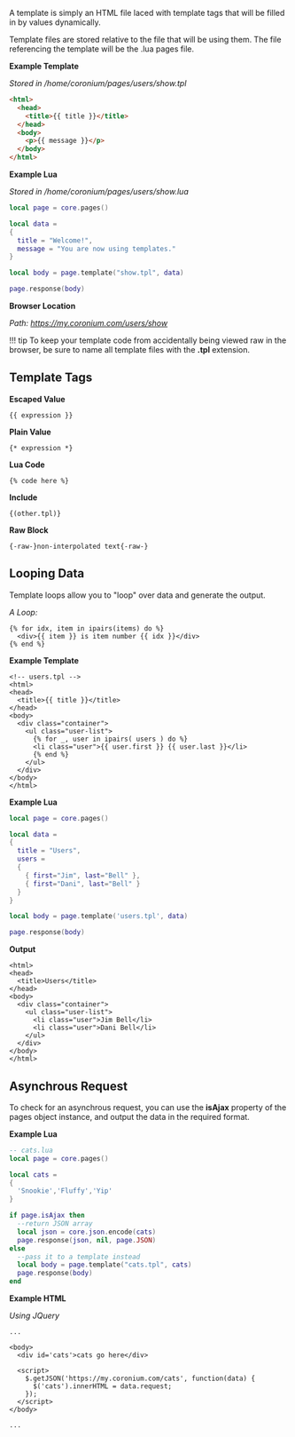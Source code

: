 A template is simply an HTML file laced with template tags that will be filled in by values dynamically. 

Template files are stored relative to the file that will be using them. The file referencing the template will be the .lua pages file.

__Example Template__

_Stored in /home/coronium/pages/users/show.tpl_

```html
<html>
  <head>
    <title>{{ title }}</title>
  </head>
  <body>
    <p>{{ message }}</p>
  </body>
</html>
```

__Example Lua__

_Stored in /home/coronium/pages/users/show.lua_

```lua
local page = core.pages()

local data = 
{
  title = "Welcome!",
  message = "You are now using templates."
}

local body = page.template("show.tpl", data)

page.response(body)
```

__Browser Location__

_Path: https://my.coronium.com/users/show_

!!! tip
    To keep your template code from accidentally being viewed raw in the browser, be sure to name all template files with the __.tpl__ extension.

## Template Tags

__Escaped Value__

```
{{ expression }}
```

__Plain Value__

```
{* expression *}
```

__Lua Code__

```
{% code here %}
```

__Include__

```
{(other.tpl)}
```

__Raw Block__

```
{-raw-}non-interpolated text{-raw-}
```

## Looping Data

Template loops allow you to "loop" over data and generate the output.

_A Loop:_

```
{% for idx, item in ipairs(items) do %}
  <div>{{ item }} is item number {{ idx }}</div>
{% end %}
```

__Example Template__

```
<!-- users.tpl -->
<html>
<head>
  <title>{{ title }}</title>
</head>
<body>
  <div class="container">
    <ul class="user-list">
      {% for _, user in ipairs( users ) do %}
      <li class="user">{{ user.first }} {{ user.last }}</li>
      {% end %}
    </ul>
  </div>
</body>
</html>
```

__Example Lua__

```lua
local page = core.pages()

local data =
{
  title = "Users",
  users =
  {
    { first="Jim", last="Bell" },
    { first="Dani", last="Bell" }
  }
}

local body = page.template('users.tpl', data)

page.response(body)
```

__Output__

```
<html>
<head>
  <title>Users</title>
</head>
<body>
  <div class="container">
    <ul class="user-list">
      <li class="user">Jim Bell</li>
      <li class="user">Dani Bell</li>
    </ul>
  </div>
</body>
</html>
```

## Asynchrous Request

To check for an asynchrous request, you can use the __isAjax__ property of the pages object instance, and output the data in the required format.

__Example Lua__

```lua
-- cats.lua
local page = core.pages()

local cats =
{
  'Snookie','Fluffy','Yip'
}

if page.isAjax then
  --return JSON array
  local json = core.json.encode(cats)
  page.response(json, nil, page.JSON)
else
  --pass it to a template instead
  local body = page.template("cats.tpl", cats)
  page.response(body)
end
```

__Example HTML__

_Using JQuery_

```
...

<body>
  <div id='cats'>cats go here</div>

  <script>
    $.getJSON('https://my.coronium.com/cats', function(data) {
      $('cats').innerHTML = data.request;
    });
  </script>
</body>

...
```
